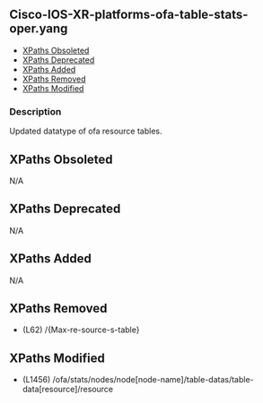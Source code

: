 ## Cisco-IOS-XR-platforms-ofa-table-stats-oper.yang

- [XPaths Obsoleted](#xpaths-obsoleted)
- [XPaths Deprecated](#xpaths-deprecated)
- [XPaths Added](#xpaths-added)
- [XPaths Removed](#xpaths-removed)
- [XPaths Modified](#xpaths-modified)

### Description

Updated datatype of ofa resource tables.

## XPaths Obsoleted

N/A

## XPaths Deprecated

N/A

## XPaths Added

N/A

## XPaths Removed

- (L62)	/{Max-re-source-s-table}

## XPaths Modified

- (L1456)	/ofa/stats/nodes/node[node-name]/table-datas/table-data[resource]/resource

